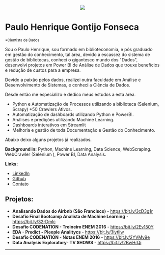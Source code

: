 <p align="center">
  <img src="https://lh3.googleusercontent.com/proxy/KOhZs0SRn5EqOxddRxQWGQvF4UJl_pi209bqTxyTQjpjF7Ypr-UziUeEj_WZSYg6z8mowsy-G-pF6EFzVallDeepMsk2kSd991WLksiwKVq_BuJrqZkY2g" >
</p>

# Paulo Henrique Gontijo Fonseca
<sub>*Cientista de Dados</sub>



Sou o Paulo Henrique, sou formado em biblioteconomia, e pós graduado em gestão do conhecimento, tal área, devido a escassez do sistema de gestão 
de bibliotecas, conheci o gigantesco mundo dos "Dados", desenvolvi projetos em Power BI de Análise de Dados que trouxe benefícios e redução de custos para a empresa.

Devido a paixão pelos dados, realizei outra faculdade em Análise e Desenvolvimento de Sistemas, e conheci a Ciência de Dados.

Desde então me especializo e dedico meus estudos a esta área. 
 
* Python e Automatização de Processos utilizando a biblioteca (Selenium, Scrapy) +50 Crawlers Ativos. 
* Automatização de dashboards utilizando Python e PowerBI.
* Análises e predições utilizando Machine Learning.
* Dashboards interativos em Streamlit
* Melhoria e gestão de toda Documentação e Gestão do Conhecimento.


Abaixo deixo alguns projetos já realizados.


**Background in:** Python, Machine Learning, Data Science, WebScraping. WebCrawler (Selenium ), Power BI, Data Analysis.

**Links:**
* [LinkedIn](https://www.linkedin.com/in/paulohenriquegf/)
* [Github](https://github.com/paulohenriquegf/)
* [Contato](paulohenriquegf@hotmail.com)

## Projetos:

* **Analisando Dados do Airbnb (São Francisco)** -  https://bit.ly/3cD3g1r
* **Desafio Final Bootcamp Analista de Machine Learning** -  https://bit.ly/32rDmIc
* **Desafio CODENATION - Treineiro ENEM 2016** -  https://bit.ly/2Ev150Y
* **EDA - Predict - Pleople Analitycs** -  https://bit.ly/3iytliw
* **Desafio CODENATION - Notas ENEM 2016** -  https://bit.ly/2YVMv9e
* **Data Analysis Exploratory- TV SHOWS**  -  https://bit.ly/2BwHrQi


---




